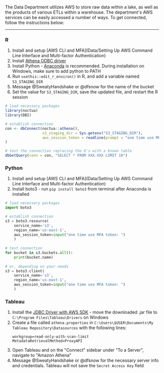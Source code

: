 The Data Department utilizes AWS to store raw data within a lake, as well as the products of various ETLs within a warehouse. The department's AWS services can be easily accessed a number of ways. To get connected, follow the instructions below:

***

### R

1. Install and setup [AWS CLI and MFA](Data/Setting Up AWS Command Line Interface and Multi-factor Authentication)
2. Install [Athena ODBC driver](https://docs.aws.amazon.com/athena/latest/ug/connect-with-odbc.html)
3. Install Python - [Anaconda](https://www.anaconda.com/products/individual) is recommended. During installation on Windows, make sure to add python to PATH
4. Run `usethis::edit_r_environ()` in R, and add a variable named `S3_STAGING_DIR`
5. Message @SweatyHandshake or @dfsnow for the name of the bucket
6. Set the value for `S3_STAGING_DIR`, save the updated file, and restart the R session

```r
# load necessary packages
library(noctua)
library(DBI)

# establish connection
con <- dbConnect(noctua::athena(),
                 s3_staging_dir = Sys.getenv("S3_STAGING_DIR"),
                 aws_session_token = readline(prompt = "one time use MFA token: ")
)

# test the connection replacing the X's with a known table
dbGetQuery(conn = con, "SELECT * FROM XXX.XXX LIMIT 10")
```

### Python

1. Install and setup [AWS CLI and MFA](Data/Setting Up AWS Command Line Interface and Multi-factor Authentication)
2. Install boto3 - run `pip install boto3` from terminal after Anaconda is installed

```python
# load necessary packages
import boto3

# establish connection
s3 = boto3.resource(
    service_name='s3',
    region_name='us-east-1',
    aws_session_token=input("one time use MFA token: ")
    )
  
# test connection
for bucket in s3.buckets.all():
    print(bucket.name)
    
# or, depending on your needs
s3 = boto3.client(
    service_name='s3',
    region_name='us-east-1',
    aws_session_token=input("one time use MFA token: ")
    )
```

### Tableau

1. Install the [JDBC Driver with AWS SDK](https://docs.aws.amazon.com/athena/latest/ug/connect-with-jdbc.html) - move the downloaded .jar file to `C:\Program Files\Tableau\Drivers` on Windows
2. Create a file called `athena.properties` in `C:\Users\$USER\Documents\My Tableau Repository\Datasources` with the following lines:
    ```
    workgroup=read-only-with-scan-limit
    MetadataRetrievalMethod=ProxyAPI
    ```
3. Open Tableau and on the "Connect" sidebar under "To a Server", navigate to "Amazon Athena"
4. Message @SweatyHandshake or @dfsnow for the necessary server info and credentials. Tableau will not save the `Secret Access Key` field
